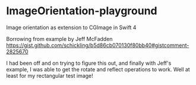 # ImageOrientation-playground
Image orientation as extension to CGImage in Swift 4

Borrowing from example by Jeff McFadden https://gist.github.com/schickling/b5d86cb070130f80bb40#gistcomment-2825670  

I had been off and on trying to figure this out, and finally with Jeff's example, I was able to get the rotate and  reflect operations to work.  Well at least for my rectangular test image!  

